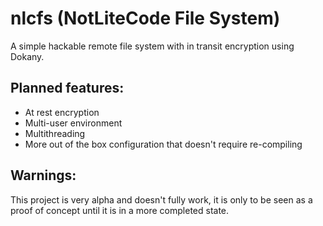# nlcfs (NotLiteCode File System)
A simple hackable remote file system with in transit encryption using Dokany.

## Planned features:
* At rest encryption
* Multi-user environment
* Multithreading
* More out of the box configuration that doesn't require re-compiling

## Warnings:
This project is very alpha and doesn't fully work, it is only to be seen as a proof of concept until it is in a more completed state.

